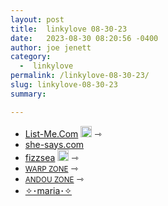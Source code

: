 ```yaml
---
layout: post
title:  linkylove 08-30-23
date:   2023-08-30 08:20:56 -0400
author: joe jenett
category:
  -  linkylove
permalink: /linkylove-08-30-23/
slug: linkylove-08-30-23
summary: 

---
```

<ul class="linkylove">
	<li><a title="List-Me.Com / A free non-elite website directory" href="https://list-me.com/">List-Me.Com</a> <a class="normaltext" title="source" href="https://rosedryad.com/"><img src="https://iwebthings.joejenett.com/images/left-arrow.png" alt="" width="18"></a> <span title="led to site shown below">⇾</span></li>
	<li><a title="she-says.com — .. a thousand words" href="https://she-says.com/">she-says.com</a></li>
	<li><a title="fizzsea" href="https://fizzsea.neocities.org/">fizzsea</a> <a class="normaltext" title="source" href="https://tsk.bearblog.dev/"><img src="https://iwebthings.joejenett.com/images/left-arrow.png" alt="" width="18"></a> <span title="led to site shown below">⇾</span></li>
	<li><a title="WARP ZONE" href="https://warp.zone/"><small>WARP ZONE</small></a> <span title="led to site shown below">⇾</span></li>
	<li><a title="ANDOU ZONE" href="https://andou.gay/"><small>ANDOU ZONE</small></a> <span title="led to site shown below">⇾</span></li>
	<li><a title="✧･maria･✧" href="https://maria.town/">✧･maria･✧</a></li>
</ul>
<a style="display:none;" href="https://brid.gy/publish/mastodon"><small>(cross-posted to mastodon)</small></a>